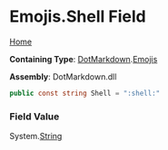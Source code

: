 # Emojis\.Shell Field

[Home](../../../README.md)

**Containing Type**: [DotMarkdown](../../README.md)\.[Emojis](../README.md)

**Assembly**: DotMarkdown\.dll

```csharp
public const string Shell = ":shell:"
```

### Field Value

System\.[String](https://docs.microsoft.com/en-us/dotnet/api/system.string)